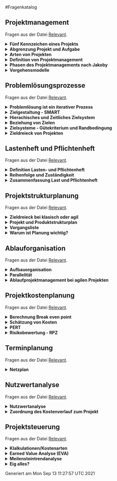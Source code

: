 #Fragenkatalog
## Projektmanagement
Fragen aus der Datei [Relevant](./Fragenkatalog/01%20Projektmanagement/Relevant.md).
<details><summary><b>Fünf Kennzeichen eines Projekts</b></summary>
<table><tr><td>

- Es gibt immer ein klares Ziel.
- Die Erreichung des Ziels ist mit Schwierigkeiten verbunden (Schwierigkeit = Problem)
- An der Erreichung des Zieles sind viele Personen beteiligt.
- Die Ressourcen (z.B. Personal, finanzielle Mittel) sind begrenzt.
- Es gibt einen Anfangs- und Endtermin.

VL1F21

</td></tr></table>
</details>
<details><summary><b>Abgrenzung Projekt und Aufgabe</b></summary>
<table><tr><td>

Definition von Jakoby für eine Aufgabe:
> Ein System durch geeignete Handlungen aus einem Anfangs- in einen Zielzustand zu bringen, ist eine Aufgabe.

VL1F20

</td></tr></table>
</details>
<details><summary><b>Arten von Projekten</b></summary>
<table><tr><td>

Differenzierung nach Entscheidungsträger
- interes Projekt
- externes Projekt

...


VL1F18

</td></tr></table>
</details>
<details><summary><b>Definition von Projektmanagement</b></summary>
<table><tr><td>

.. ist Geschäftsführung auf Zeit.

VL1F23,24

</td></tr></table>
</details>
<details><summary><b>Phasen des Projektmanagements nach Jakoby</b></summary>
<table><tr><td>

![](./Fragenkatalog/01%20Projektmanagement/Phasen.PNG)

VL1F28

</td></tr></table>
</details>
<details><summary><b>Vorgehensmodelle </b></summary>
<table><tr><td>

- Klassisch (Wasserfall)
- Agil (SCRUM, KANBAN)
- Hybrid

VL1F30-35
VL1F38
</td></tr></table>
</details>

## Problemlösungsprozesse
Fragen aus der Datei [Relevant](./Fragenkatalog/02%20Problemlösungsprozesse/Relevant.md).
<details><summary><b>Problemlösung ist ein iterativer Prozess</b></summary>
<table><tr><td>


VL2F8

</td></tr></table>
</details>
<details><summary><b>Zielgestaltung - SMART </b></summary>
<table><tr><td>


VL2F14

</td></tr></table>
</details>
<details><summary><b>Hierachisches und Zeitliches Zielsystem</b></summary>
<table><tr><td>


VL2F17

</td></tr></table>
</details>
<details><summary><b>Beziehung von Zielen</b></summary>
<table><tr><td>


VL2F18

</td></tr></table>
</details>
<details><summary><b>Zielsysteme - Gütekriterium und Randbedingung</b></summary>
<table><tr><td>

Berechnung relevant

VL2F19-21

</td></tr></table>
</details>
<details><summary><b>Zieldreieck von Projekten</b></summary>
<table><tr><td>


VL2F38-44
VL2F41
</td></tr></table>
</details>

## Lastenheft und Pflichtenheft
Fragen aus der Datei [Relevant](./Fragenkatalog/03%20Lastenheft%20und%20Pflichtenheft/Relevant.md).
<details><summary><b>Definition Lasten- und Pflichtenheft</b></summary>
<table><tr><td>

<img src="./LastPflicht.PNG" />

VL3F22

</td></tr></table>
</details>
<details><summary><b>Reihenfolge und Zuständigkeit</b></summary>
<table><tr><td>

| Plan | Zuständigkeit |
|:------:|:-----------:|
| Lastenheft | Auftraggeber |
| Pflichtenheft | Auftragnehmer |
| Produktstrukturplan | Auftragnehmer |
| Projektstrukturplan | Auftragnehmer |
| Vorgangsliste | Auftragnehmer |
| Ressourcenplanung | Auftragnehmer |
| Zeitplanung & Kostenplanung | Auftragnehmer |

VL3F31

</td></tr></table>
</details>
<details><summary><b>Zusammenfassung Last und Pflichtenheft</b></summary>
<table><tr><td>

Aus Vorlesungs Video

VL3F33
</td></tr></table>
</details>

## Projektstrukturplanung
Fragen aus der Datei [Relevant](./Fragenkatalog/04%20Projektstrukturplanung/Relevant.md).
<details><summary><b>Zieldreieck bei klasisch oder agil</b></summary>
<table><tr><td>

Kosten, Qualität und Termine bilden ein Dreieck. Ändert sich eine Größe, so verschiebt sich mindestens eine Andere.

**Klassisches Projektmanagement**
- Fixe Qualität
- Geplante Kosten und Termine

*"Die Eigenschaften des Projektgegenstands sind per Lastenheft festgelegt. Daraufhin werden Kosten und Termine geplant und später gesteuert."*

**Agiles Projekt**
- Fixes Budget
- Fixe Termine (Sprintziele)

*"Das für einen bestimmten Zeitraum („Sprint“) zur Verfügung stehende Budget steht fest. Daraufhin wird geplant, wie der Wert des Projektgegenstands gesteigert werden kann („Mehrwert“)."*

VL4F5-8

</td></tr></table>
</details>
<details><summary><b>Projekt und Produktstrukturplan</b></summary>
<table><tr><td>

**Projektstrukturplan**

**Produktstrukturplan**


VL4F11ff.

</td></tr></table>
</details>
<details><summary><b>Vorgangsliste</b></summary>
<table><tr><td>


VL4F23

</td></tr></table>
</details>
<details><summary><b>Warum ist Planung wichtig?</b></summary>
<table><tr><td>


VL4F27-28
</td></tr></table>
</details>

## Ablauforganisation
Fragen aus der Datei [Relevant](./Fragenkatalog/05%20Ablauforganisation/Relevant.md).
<details><summary><b>Aufbauorganisation </b></summary>
<table><tr><td>

- Div. Formen

VL5F8-17
VL5F20

</td></tr></table>
</details>
<details><summary><b>Parallelität</b></summary>
<table><tr><td>


VL5F25?-27
VL5F30

</td></tr></table>
</details>
<details><summary><b>Ablaufprojektmanagement bei agilen Projekten</b></summary>
<table><tr><td>


<img src="./Kriterien.jpg" />

VL5F31
VL5F32? (ggf. Video)
</td></tr></table>
</details>

## Projektkostenplanung
Fragen aus der Datei [Relevant](./Fragenkatalog/07%20Projektkostenplanung/Relevant.md).
<details><summary><b>Berechnung Break even point</b></summary>
<table><tr><td>

- Der Punkt ab dem man Gewinn machen würde.
- Kosten = Erlös
- `Menge = Fixkosten / (Preis - Variable Kosten)`

VL7F8-10

</td></tr></table>
</details>
<details><summary><b>Schätzung von Kosten</b></summary>
<table><tr><td>

<img src="./Kosten.PNG" />

VL7F13

</td></tr></table>
</details>
<details><summary><b>PERT</b></summary>
<table><tr><td>

- Dient der Schätzung der Dauer von Arbeitspaketen/Zeitaufwands. (Schätzen ist nicht Wissen, aber besser als Raten.)
- Dreipunktschätzung:
  - Pessimistische Schätzung
  - Optimistische Schätzung
  - Realistische Schätzung
- Erwarteter Zeitaufwand: `VL7F24`


- Formel vorgegeben.

VL7F15-27
VL7F18

</td></tr></table>
</details>
<details><summary><b>Risikobewertung - RPZ</b></summary>
<table><tr><td>

> RPZ = A * E * B

- **A**uftrittswahrscheinlichkeit
- **E**ntdeckungswahrscheinlichkeit
- **B**edeutung

TODO

> RPZ kleiner als 40 => Unkritisch, keine Maßnahmen erforderlich
> RPZ größer als 100 => Vorbeugende Maßnahmen erforderlich

VL7F30-34
VL7F33
</td></tr></table>
</details>

## Terminplanung
Fragen aus der Datei [Relevant](./Fragenkatalog/08%20Terminplanung/Relevant.md).
<details><summary><b>Netzplan</b></summary>
<table><tr><td>

**Gesamtpuffer**
Dauer, um die der Anfangszeitpunkt (Vorwärtsplanung) oder der Endzeitpunkt (Rückwärtsplanung) eines Vorgangs verschoben werden kann, ohne dass die Projektdauer beeinflusst wird.

**Freier Puffer**
Dauer, um die der frühestmögliche Anfangszeitpunkt eines Vorgangs verschoben werden kann, ohne dass sich der frühestmögliche Anfangszeitpunkt seines Nachfolgers ändert.

**Kritischer Pfad**
Diese Vorgänge dürfen nicht verschoben werden, sonst wird der Endtermin nicht gehalten. Die Puffer (GP & FP) sind auf diesem Pfad 0.


<img src="./Netzplan.PNG" />

- Vorgänge (Nummer, Bezeichnung, Dauer) in Kästen übertragen
- "Vorwärts durchrechnen"
  - `FAZ (frühste Anfangszeitpunkt) = max(vorherigen Vorgänge FEZ, 0)`
  - `FEZ (frühster Endzeitpunkt) = FAZ + D`
- "Rückwärts durchrechnen" 
  - `SEZ (spätester Endzeitpunkt) = min(nachfolgende Vorgänge SAZ)`, bei letztem Vorgang FEZ 
  - `SAZ (spätester Anfangszeitpunkt) = SEZ - D`
- Puffer bestimmen
  - `GP (Gesamtpuffer) = SAZ - FAZ`
  - `FP (freier Puffer) = min(FAZ nachfolgende Vorgänge) - FEZ`




VL8F19
Eig komplette Vorlesung
</td></tr></table>
</details>

## Nutzwertanalyse
Fragen aus der Datei [Relevant](./Fragenkatalog/09%20Nutzwertanalyse/Relevant.md).
<details><summary><b>Nutzwertanalyse</b></summary>
<table><tr><td>

Unterstützt bei Entscheidung welches Angebot am Besten ist. Dazu wird für jedes Angebot unter Berücksichtigung der Gütekriterien eine Kennzahl errechnet. Bei der Untersuchung werden nur Angebote berücksichtigt, die die Mindestanforderung jedes Gütekriteriums erfüllen. (Wertebereich muss für jedes Kriterium definiert sein.)

Die Gütekriterien liegen in einer Präferenzmatrix vor.

**Gewichte bestimmen**
- Zählen wie oft Gütekriterium in Präferenzmatrix vorkommt
- Durch Prüfsumme teilen 

**Absoluten Nutzen**
- ![](./Fragenkatalog/09%20Nutzwertanalyse/Nutzwert1.PNG)

**Relativer Nutzen**
- Absoluten Nutzen * Gewichtung

</td></tr></table>
</details>
<details><summary><b>Zuordnung des Kostenverlauf zum Projekt</b></summary>
<table><tr><td>

sowas wie
VL9F17


</td></tr></table>
</details>

## Projektsteuerung
Fragen aus der Datei [Relevant](./Fragenkatalog/11%20Projektsteuerung/Relevant.md).
<details><summary><b>Klalkulationen/Kostenarten</b></summary>
<table><tr><td>


**Kostenprognose**
- Prognose setzt sich aus
  - **I**stkosten der **Vergangenheit** (bereits in Rechnung gestellt worden)
  - **B**estellkosten der **Gegenwart** (noch durch getätigte Bestellungen verbindlich entstehen werden)
  - **E**rwartete Kosten in **Zukunft** (noch erforderlich sein werden, um das Projekt abzuschließen)

VL11F8-15 ca.

</td></tr></table>
</details>
<details><summary><b>Earned Value Analyse (EVA)</b></summary>
<table><tr><td>


**Eingabeparameter** (VL11F30)
| Beschreibung | Bezeichnung | Woher? |
|--------------|-------------|--------|
| Die Gesamtkosten des Projekts (intern + extern) | BAC – Budget at Completion | Kostenplanung |
| Die Gesamtdauer des Projekts bis Abnahme | TAC – Time at Completion | Terminplanung |
| Den Fertigstellungsgrad am Stichtag der Analyse | SOC – Stage of Completion | noch offen <br> `SOC = Istkosten/erwartete Gesamtkosten` |
| Die Ist-Kosten am Stichtag der Analyse | AC – Actual Cost | Kosten- und Terminsteuerung <br> `AC = Istkosten (ext+int) + Bestellkosten (ext)` |
| Die Plankosten am Stichtag der Analyse | PV – Planned Value | noch offen <br> Aus Kostenplanung ablesen |


**Earned Value** 
- Das sind die aktuell "geernteten" Umsatzerlöse. (VL11F33)
- `EV = SOC * BAC`

**Termintreue (Schedule Variance und Schedule Performance Index)**
- `SV = EV - PV`
- Deutung
  - `< 0` das Projekt ist langsamer als geplant
  - `= 0` das Projekt ist im Zeitplan
  - `> 0` das Projekt ist schneller als geplant
- VL11F36,42

**Kostentreue (Cost Variance und Cost Performance Index)**
- `CV = EV - AZ`
- Deutung
  - `< 0` das Projekt ist teurer als geplant
  - `= 0` das Projekt ist im Plan
  - `> 0` das Projekt ist günstiger als geplant
- VL11F37,41


Weitere Hinweise:
- Sollte nach Möglichkeit getrennt nach interenen und externen Kosten durchgeführt werden.
- 

VL11F29ff.
VL11F41
VL1135-42?

</td></tr></table>
</details>
<details><summary><b>Meilensteintrendanalyse</b></summary>
<table><tr><td>

![](./Fragenkatalog/11%20Projektsteuerung/Meilenstein.PNG)

VL11F72
Übung

</td></tr></table>
</details>
<details><summary><b>Eig alles?</b></summary>
<table><tr><td>


VL11
</td></tr></table>
</details>



Generiert am Mon Sep 13 11:27:57 UTC 2021
